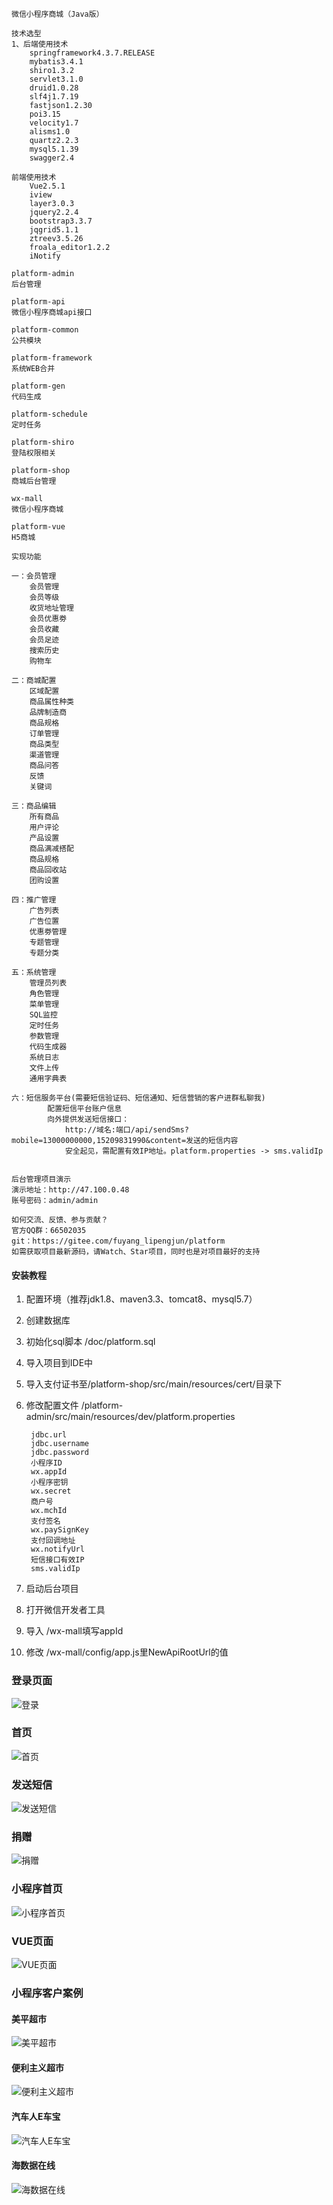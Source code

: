     微信小程序商城（Java版）

    技术选型
    1、后端使用技术
        springframework4.3.7.RELEASE
        mybatis3.4.1
        shiro1.3.2
        servlet3.1.0
        druid1.0.28
        slf4j1.7.19
        fastjson1.2.30
        poi3.15
        velocity1.7
        alisms1.0
        quartz2.2.3
        mysql5.1.39
        swagger2.4
        
    前端使用技术
        Vue2.5.1
        iview
        layer3.0.3
        jquery2.2.4
        bootstrap3.3.7
        jqgrid5.1.1
        ztreev3.5.26
        froala_editor1.2.2
        iNotify

    platform-admin 
    后台管理

    platform-api 
    微信小程序商城api接口

    platform-common 
    公共模块

    platform-framework 
    系统WEB合并
    
    platform-gen 
    代码生成

    platform-schedule 
    定时任务

    platform-shiro 
    登陆权限相关
    
    platform-shop
    商城后台管理

    wx-mall 
    微信小程序商城

    platform-vue 
    H5商城

    实现功能

    一：会员管理
        会员管理
        会员等级
        收货地址管理
        会员优惠劵
        会员收藏
        会员足迹
        搜索历史
        购物车

    二：商城配置
        区域配置
        商品属性种类
        品牌制造商
        商品规格
        订单管理
        商品类型
        渠道管理
        商品问答
        反馈
        关键词

    三：商品编辑
        所有商品
        用户评论
        产品设置
        商品满减搭配
        商品规格
        商品回收站
        团购设置

    四：推广管理
        广告列表
        广告位置
        优惠劵管理
        专题管理
        专题分类

    五：系统管理
        管理员列表
        角色管理
        菜单管理
        SQL监控
        定时任务
        参数管理
        代码生成器
        系统日志
        文件上传
        通用字典表
        
    六：短信服务平台(需要短信验证码、短信通知、短信营销的客户进群私聊我)
            配置短信平台账户信息
		    向外提供发送短信接口：
		        http://域名:端口/api/sendSms?mobile=13000000000,15209831990&content=发送的短信内容
                安全起见，需配置有效IP地址。platform.properties -> sms.validIp
		

    后台管理项目演示
    演示地址：http://47.100.0.48
    账号密码：admin/admin
    
    如何交流、反馈、参与贡献？
    官方QQ群：66502035
    git：https://gitee.com/fuyang_lipengjun/platform
    如需获取项目最新源码，请Watch、Star项目，同时也是对项目最好的支持
    

#### 安装教程

1. 配置环境（推荐jdk1.8、maven3.3、tomcat8、mysql5.7）
2. 创建数据库
3. 初始化sql脚本 /doc/platform.sql
4. 导入项目到IDE中
5. 导入支付证书至/platform-shop/src/main/resources/cert/目录下
5. 修改配置文件 /platform-admin/src/main/resources/dev/platform.properties

        jdbc.url
        jdbc.username
        jdbc.password
        小程序ID
        wx.appId
        小程序密钥
        wx.secret
        商户号
        wx.mchId
        支付签名
        wx.paySignKey
        支付回调地址
        wx.notifyUrl
        短信接口有效IP
        sms.validIp
6. 启动后台项目
7. 打开微信开发者工具
8. 导入 /wx-mall填写appId
9. 修改 /wx-mall/config/app.js里NewApiRootUrl的值


### 登录页面
![](http://image.meiping123.com/upload/20180413/1146147845f6e4.png "登录")
### 首页
![](http://image.meiping123.com/upload/20180413/1147025253e40d.png "首页")
### 发送短信
![](http://image.meiping123.com/upload/20180413/1147169100e836.png "发送短信")
### 捐赠
![](http://image.meiping123.com/upload/20180413/114740282ff88f.png "捐赠")
### 小程序首页
![](http://image.meiping123.com/upload/20180413/114828132c9d85.png "小程序首页")
### VUE页面
![](http://image.meiping123.com/upload/20180413/1148416407a795.png "VUE页面")

### 小程序客户案例
#### 美平超市
![](https://meiping123.oss-cn-shenzhen.aliyuncs.com/upload/20180527/22444699ed154.png "美平超市")
#### 便利主义超市
![](https://meiping123.oss-cn-shenzhen.aliyuncs.com/upload/20180527/224504351c5543.png "便利主义超市")
#### 汽车人E车宝
![](https://meiping123.oss-cn-shenzhen.aliyuncs.com/upload/20180527/2255451070f4e9.png "汽车人E车宝")
#### 海数据在线
![](https://meiping123.oss-cn-shenzhen.aliyuncs.com/upload/20180527/2258351416c462.jpg "海数据在线")
